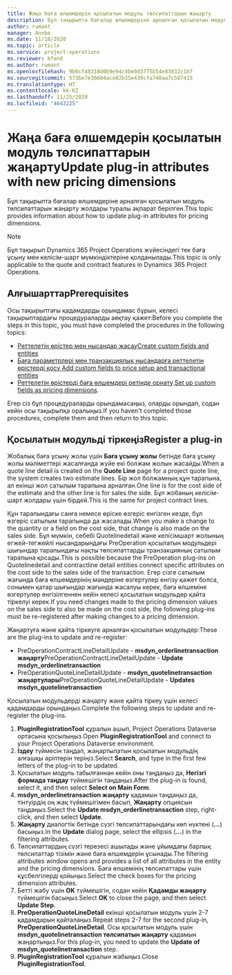 ```yaml
---
title: Жаңа баға өлшемдерін қосылатын модуль төлсипаттарын жаңарту
description: Бұл тақырыпта бағалар өлшемдеріне арналған қосылатын модуль төлсипаттарын жаңарту жолдары туралы ақпарат берілген.
author: rumant
manager: Annbe
ms.date: 11/18/2020
ms.topic: article
ms.service: project-operations
ms.reviewer: kfend
ms.author: rumant
ms.openlocfilehash: 9b0cf48318d0b9e94c4be0d3775b54e83832c1b7
ms.sourcegitcommit: 573be7e36604ace82b35e439cfa748aa7c587415
ms.translationtype: HT
ms.contentlocale: kk-KZ
ms.lasthandoff: 11/25/2020
ms.locfileid: "4643225"
---
```

# <a name="update-plug-in-attributes-with-new-pricing-dimensions"></a><span data-ttu-id="bacfd-103">Жаңа баға өлшемдерін қосылатын модуль төлсипаттарын жаңарту</span><span class="sxs-lookup"><span data-stu-id="bacfd-103">Update plug-in attributes with new pricing dimensions</span></span>

<span data-ttu-id="bacfd-104">Бұл тақырыпта бағалар өлшемдеріне арналған қосылатын модуль төлсипаттарын жаңарту жолдары туралы ақпарат берілген.</span><span class="sxs-lookup"><span data-stu-id="bacfd-104">This topic provides information about how to update plug-in attributes for pricing dimensions.</span></span>

> [!NOTE]
> <span data-ttu-id="bacfd-105">Бұл тақырып Dynamics 365 Project Operations жүйесіндегі тек баға ұсыну мен келісім-шарт мүмкіндіктеріне қолданылады.</span><span class="sxs-lookup"><span data-stu-id="bacfd-105">This topic is only applicable to the quote and contract features in Dynamics 365 Project Operations.</span></span>

## <a name="prerequisites"></a><span data-ttu-id="bacfd-106">Алғышарттар</span><span class="sxs-lookup"><span data-stu-id="bacfd-106">Prerequisites</span></span>
<span data-ttu-id="bacfd-107">Осы тақырыптағы қадамдарды орындамас бұрын, келесі тақырыптардағы процедураларды аяқтау қажет:</span><span class="sxs-lookup"><span data-stu-id="bacfd-107">Before you complete the steps in this topic, you must have completed the procedures in the following topics:</span></span>

  - [<span data-ttu-id="bacfd-108">Реттелетін өрістер мен нысандар жасау</span><span class="sxs-lookup"><span data-stu-id="bacfd-108">Create custom fields and entities</span></span>](create-custom-fields-entities-pricing-dimensions.md) 
  - [<span data-ttu-id="bacfd-109">Баға параметрлері мен транзакциялық нысандарға реттелетін өрістерді қосу </span><span class="sxs-lookup"><span data-stu-id="bacfd-109">Add custom fields to price setup and transactional entities</span></span>](add-custom-fields-price-setup-transactional-entities.md)
  - <span data-ttu-id="bacfd-110">[Реттелетін өрістерді баға өлшемдері ретінде орнату](set-up-custom-fields-pricing-dimensions.md).</span><span class="sxs-lookup"><span data-stu-id="bacfd-110">[Set up custom fields as pricing dimensions](set-up-custom-fields-pricing-dimensions.md).</span></span> 
  
<span data-ttu-id="bacfd-111">Егер сіз бұл процедураларды орындамасаңыз, оларды орындап, содан кейін осы тақырыпқа оралыңыз.</span><span class="sxs-lookup"><span data-stu-id="bacfd-111">If you haven't completed those procedures, complete them and then return to this topic.</span></span>

## <a name="register-a-plug-in"></a><span data-ttu-id="bacfd-112">Қосылатын модульді тіркеңіз</span><span class="sxs-lookup"><span data-stu-id="bacfd-112">Register a plug-in</span></span>
<span data-ttu-id="bacfd-113">Жобалық баға ұсыну жолы үшін **Баға ұсыну жолы** бетінде баға ұсыну жолы мәліметтері жасалғанда жүйе екі болжам жолын жасайды.</span><span class="sxs-lookup"><span data-stu-id="bacfd-113">When a quote line detail is created on the **Quote Line** page for a project quote line, the system creates two estimate lines.</span></span> <span data-ttu-id="bacfd-114">Бір жол болжамның құн тарапына, ал екінші жол сатылым тарапына арналған.</span><span class="sxs-lookup"><span data-stu-id="bacfd-114">One line is for the cost side of the estimate and the other line is for sales the side.</span></span> <span data-ttu-id="bacfd-115">Бұл жобаның келісім-шарт жолдары үшін бірдей.</span><span class="sxs-lookup"><span data-stu-id="bacfd-115">This is the same  for project contract lines.</span></span>

<span data-ttu-id="bacfd-116">Құн тарапындағы санға немесе өріске өзгеріс енгізген кезде, бұл өзгеріс сатылым тарапында да жасалады.</span><span class="sxs-lookup"><span data-stu-id="bacfd-116">When you make a change to the quantity or a field on the cost side, that change is also made on the sales side.</span></span> <span data-ttu-id="bacfd-117">Бұл мүмкін, себебі Quotelinedetail және келісімшарт жолының егжей-тегжейлі нысандарындағы PreOperation қосылатын модульдері шығындар тарапындағы нақты төлсипаттарды транзакцияның сатылым тарапына қосады.</span><span class="sxs-lookup"><span data-stu-id="bacfd-117">This is possible because the PreOperation plug-ins on Quotelinedetail and contractline detail entities connect specific attributes on the cost side to the sales side of the transaction.</span></span> <span data-ttu-id="bacfd-118">Егер сізге сатылым жағында баға өлшемдерінің мәндеріне өзгертулер енгізу қажет болса, сонымен қатар шығындар жағында жасалуы керек, баға өлшеміне өзгертулер енгізілгеннен кейін келесі қосылатын модульдер қайта тіркелуі керек.</span><span class="sxs-lookup"><span data-stu-id="bacfd-118">If you need changes made to the pricing dimension values on the sales side to also be made on the cost side, the following plug-ins must be re-registered after making changes to a pricing dimension.</span></span>

<span data-ttu-id="bacfd-119">Жаңартуға және қайта тіркеуге арналған қосылатын модульдер:</span><span class="sxs-lookup"><span data-stu-id="bacfd-119">These are the plug-ins to update and re-register:</span></span>

- <span data-ttu-id="bacfd-120">PreOperationContractLineDetailUpdate - **msdyn_orderlinetransaction жаңарту**</span><span class="sxs-lookup"><span data-stu-id="bacfd-120">PreOperationContractLineDetailUpdate - **Update msdyn_orderlinetransaction**</span></span>
- <span data-ttu-id="bacfd-121">PreOperationQuoteLineDetailUpdate - **msdyn_quotelinetransaction жаңартулары**</span><span class="sxs-lookup"><span data-stu-id="bacfd-121">PreOperationQuoteLineDetailUpdate - **Updates msdyn_quotelinetransaction**</span></span>

<span data-ttu-id="bacfd-122">Қосылатын модульдерді жаңарту және қайта тіркеу үшін келесі қадамдарды орындаңыз.</span><span class="sxs-lookup"><span data-stu-id="bacfd-122">Complete the following steps to update and re-register the plug-ins.</span></span>

1. <span data-ttu-id="bacfd-123">**PluginRegistrationTool** құралын ашып, Project Operations Dataverse ортасына қосылыңыз.</span><span class="sxs-lookup"><span data-stu-id="bacfd-123">Open **PluginRegistrationTool** and connect to your Project Operations Dataverse environment.</span></span>
2. <span data-ttu-id="bacfd-124">**Іздеу** түймесін таңдап, жаңартылатын қосылатын модульдің алғашқы әріптерін теріңіз.</span><span class="sxs-lookup"><span data-stu-id="bacfd-124">Select **Search**, and type in the first few letters of the plug-in to be updated.</span></span>
3. <span data-ttu-id="bacfd-125">Қосылатын модуль табылғаннан кейін оны таңдаңыз да, **Негізгі формада таңдау** түймешігін таңдаңыз.</span><span class="sxs-lookup"><span data-stu-id="bacfd-125">After the plug-in is found, select it, and then select **Select on Main Form**.</span></span>
4. <span data-ttu-id="bacfd-126">**msdyn_orderlinetransaction жаңарту** қадамын таңдаңыз да, тінтуірдің оң жақ түймешігімен басып, **Жаңарту** опциясын таңдаңыз.</span><span class="sxs-lookup"><span data-stu-id="bacfd-126">Select the **Update msdyn_orderlinetransaction** step, right-click, and then select **Update**.</span></span>
5. <span data-ttu-id="bacfd-127">**Жаңарту** диалогтік бетінде сүзгі төлсипаттарындағы көп нүктені (**…**) басыңыз.</span><span class="sxs-lookup"><span data-stu-id="bacfd-127">In the **Update** dialog page, select the ellipsis (**...**) in the filtering attributes.</span></span>
6. <span data-ttu-id="bacfd-128">Төлсипаттардың сүзгі терезесі ашылады және ұйымдағы барлық төлсипаттар тізімін және баға өлшемдерін ұсынады.</span><span class="sxs-lookup"><span data-stu-id="bacfd-128">The filtering attributes window opens and provides a list of all attributes in the entity and the pricing dimensions.</span></span> <span data-ttu-id="bacfd-129">Баға өлшемінің төлсипаттары үшін құсбелгілерді қойыңыз.</span><span class="sxs-lookup"><span data-stu-id="bacfd-129">Select the check boxes for the pricing dimension attributes.</span></span>
7. <span data-ttu-id="bacfd-130">Бетті жабу үшін **OK** түймешігін, содан кейін **Қадамды жаңарту** түймешігін басыңыз.</span><span class="sxs-lookup"><span data-stu-id="bacfd-130">Select **OK** to close the page, and then select **Update Step**.</span></span>
8. <span data-ttu-id="bacfd-131">**PreOperationQuoteLineDetail** екінші қосылатын модуль үшін 2-7 қадамдарын қайталаңыз.</span><span class="sxs-lookup"><span data-stu-id="bacfd-131">Repeat steps 2-7 for the second plug-in, **PreOperationQuoteLineDetail**.</span></span> <span data-ttu-id="bacfd-132">Осы қосылатын модуль үшін **msdyn_quotelinetransaction төлсипатын жаңарту** қадамын жаңартыңыз.</span><span class="sxs-lookup"><span data-stu-id="bacfd-132">For this plug-in, you need to update the **Update of msdyn_quotelinetransaction** step.</span></span>
9. <span data-ttu-id="bacfd-133">**PluginRegistrationTool** құралын жабыңыз.</span><span class="sxs-lookup"><span data-stu-id="bacfd-133">Close **PluginRegistrationTool**.</span></span>
